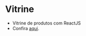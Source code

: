 # Vitrine
* Vitrine de produtos com ReactJS
* Confira [aqui](https://lucas-hmsc.github.io/vitrine-react/).
